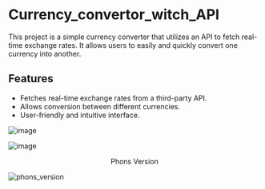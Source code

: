 # Currency_convertor_witch_API

This project is a simple currency converter that utilizes an API to fetch real-time exchange rates. It allows users to easily and quickly convert one currency into another.

## Features

- Fetches real-time exchange rates from a third-party API.
- Allows conversion between different currencies.
- User-friendly and intuitive interface.

![image](https://github.com/darkk03/Currency_convertor_witch_API/assets/89299212/d1ec3a5e-00b4-4184-ab1e-65941de2d7e3)

![image](https://github.com/darkk03/Currency_convertor_witch_API/assets/89299212/89a81357-1d52-4d3b-a3f9-afb44ea33393)

<p align="center">Phons Version</p>

![phons_version](https://github.com/darkk03/Currency_convertor_witch_API/assets/89299212/0ed410bf-6625-486a-8703-cd80c3c331b1)
